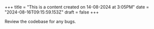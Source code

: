 +++
title = "This is a content created on 14-08-2024 at 3:05PM"
date = "2024-08-16T09:15:59.153Z"
draft = false
+++

  Review the codebase for any bugs.
        